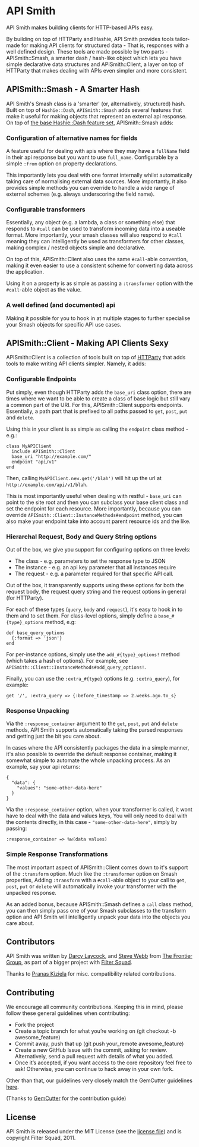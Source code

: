# API Smith

API Smith makes building clients for HTTP-based APIs easy.

By building on top of HTTParty and Hashie, API Smith provides tools tailor-made for making API
clients for structured data - That is, responses with a well defined design. These tools are
made possible by two parts - APISmith::Smash, a smarter dash / hash-like object which lets
you have simple declarative data structures and APISmith::Client, a layer on top of HTTParty
that makes dealing with APIs even simpler and more consistent.

## APISmith::Smash - A Smarter Hash

API Smith's Smash class is a 'smarter' (or, alternatively, structured) hash. Built on top of
`Hashie::Dash`, `APISmith::Smash` adds several features that make it useful for making objects
that represent an external api response. On top of [the base Hashie::Dash feature set](https://github.com/intridea/hashie/blob/master/lib/hashie/dash.rb),
APISmith::Smash adds:

### Configuration of alternative names for fields

A feature useful for dealing with apis where they may have a `fullName` field in their api response
but you want to use `full_name`. Configurable by a simple  `:from` option on property declarations.

This importantly lets you deal with one format internally whilst automatically taking care of normalising
external data sources. More importantly, it also provides simple methods you can override to handle
a wide range of external schemes (e.g. always underscoring the field name).

### Configurable transformers

Essentially, any object (e.g. a lambda, a class or something else) that responds to `#call` can be used
to transform incoming data into a useable format. More importantly, your smash classes will also respond
to `#call` meaning they can intelligently be used as transformers for other classes, making complex / nested
objects simple and declarative.

On top of this, APISmith::Client also uses the same `#call`-able convention, making it even easier to
use a consistent scheme for converting data across the application.

Using it on a property is as simple as passing a `:transformer` option with the `#call`-able object
as the value.

### A well defined (and documented) api

Making it possible for you to hook in at multiple stages to further specialise your Smash objects for
specific API use cases.

## APISmith::Client - Making API Clients Sexy

APISmith::Client is a collection of tools built on top of [HTTParty](https://github.com/jnunemaker/httparty) that
adds tools to make writing API clients simpler. Namely, it adds:

### Configurable Endpoints

Put simply, even though HTTParty adds the `base_uri` class option, there are times where
we want to be able to create a class of base logic but still vary a common part of the URI. For
this, APISmith::Client supports endpoints. Essentially, a path part that is prefixed to all
paths passed to `get`, `post`, `put` and `delete`.

Using this in your client is as simple as calling the `endpoint` class method - e.g.:


    class MyAPIClient
      include APISmith::Client
      base_uri "http://example.com/"
      endpoint "api/v1"
    end
    
Then, calling `MyAPIClient.new.get('/blah')` will hit up the url at `http://example.com/api/v1/blah`.

This is most importantly useful when dealing with restful - `base_uri` can point to the site root and
then you can subclass your base client class and set the endpoint for each resource. More importantly,
because you can override `APISmith::Client::InstanceMethods#endpoint` method, you can also make
your endpoint take into account parent resource ids and the like.

### Hierarchal Request, Body and Query String options

Out of the box, we give you support for configuring options on three levels:

* The class - e.g. parameters to set the response type to JSON
* The instance - e.g. an api key parameter that all instances require
* The request - e.g. a parameter required for that specific API call.

Out of the box, it transparently supports using these options for both the request
body, the request query string and the request options in general (for HTTParty).

For each of these types (`query`, `body` and `request`), it's easy to hook in to them
and to set them. For class-level options, simply define a `base_#{type}_options` method,
e.g:

    def base_query_options
      {:format => 'json'}
    end

For per-instance options, simply use the `add_#{type}_options!` method (which takes
a hash of options). For example, see `APISmith::Client::InstanceMethods#add_query_options!`.

Finally, you can use the `:extra_#{type}` options (e.g. `:extra_query`), for example:

    get '/', :extra_query => {:before_timestamp => 2.weeks.ago.to_s}
    
### Response Unpacking

Via the `:response_container` argument to the `get`, `post`, `put` and `delete` methods, API Smith
supports automatically taking the parsed responses and getting just the bit you care about.

In cases where the API consistently packages the data in a simple manner, it's also possible to
override the default response container, making it somewhat simple to automate the whole unpacking
process. As an example, say your api returns:

    {
      "data": {
        "values": "some-other-data-here"
      }
    }
    
Via the `:response_container` option, when your transformer is called, it wont have to deal with the data and values keys,
You will only need to deal with the contents directly, in this case - `"some-other-data-here"`, simply by passing:

    :response_container => %w(data values)

### Simple Response Transformations

The most important aspect of APISmith::Client comes down to it's support of the `:transform` option. Much like
the `:transformer` option on Smash properties, Adding `:transform` with a `#call`-able object to your call to
`get`, `post`, `put` or `delete` will automatically invoke your transformer with the unpacked response.

As an added bonus, because APISmith::Smash defines a `call` class method, you can then simply pass one
of your Smash subclasses to the transform option and API Smith will intelligently unpack your data into the
objects you care about.
  
## Contributors

API Smith was written by [Darcy Laycock](https://github.com/sutto), and [Steve Webb](https://github.com/swebb)
from [The Frontier Group](https://github.com/thefrontiergroup), as part of a bigger project with [Filter Squad](https://github.com/filtersquad).

Thanks to [Pranas Kiziela](https://github.com/Pranas) for misc. compatibility related contributions.

## Contributing

We encourage all community contributions. Keeping this in mind, please follow these general guidelines when contributing:

* Fork the project
* Create a topic branch for what you’re working on (git checkout -b awesome_feature)
* Commit away, push that up (git push your\_remote awesome\_feature)
* Create a new GitHub Issue with the commit, asking for review. Alternatively, send a pull request with details of what you added.
* Once it’s accepted, if you want access to the core repository feel free to ask! Otherwise, you can continue to hack away in your own fork.

Other than that, our guidelines very closely match the GemCutter guidelines [here](http://wiki.github.com/qrush/gemcutter/contribution-guidelines).

(Thanks to [GemCutter](http://wiki.github.com/qrush/gemcutter/) for the contribution guide)

## License

API Smith is released under the MIT License (see the [license file](LICENSE)) and is
copyright Filter Squad, 2011.